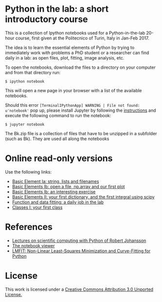 Python in the lab: a short introductory course
==============================================

This is a collection of Ipython notebooks used for a Python-in-the-lab 20-hour course, first given at the Politecnico of Turin, Italy in Jan-Feb 2017.

The idea is to learn the essential elements of Python by trying to immediately work with problems a PhD student or a researcher can find daily in a lab: as open files, plot, fitting, image analysis, etc.

To open the notebooks, download the files to a directory on your computer and from that directory run:

    $ ipython notebook

This will open a new page in your browser with a list of the available notebooks.

Should this error `[TerminalIPythonApp] WARNING | File not found: u'notebook'` pop up, please install Jupyter by following the [instructions](http://jupyter.readthedocs.io/en/latest/install.html) and execute the following command to run the notebook:

    $ jupyter notebook

The Bk.zip file is a collection of files that have to be unzipped in a subfolder (such as Bk). They are used all along the notebooks


Online read-only versions
=========================

Use the following links:

* [Basic Element Ia: string, lists and filenames](http://nbviewer.ipython.org/urls/raw.github.com/gdurin/Python-in-the-lab/master/Py_lectures_01_basicElements_a.ipynb)
* [Basic Elements Ib: open a file, np.array and our first plot](http://nbviewer.ipython.org/urls/raw.github.com/gdurin/Python-in-the-lab/master/Py_lectures_01_basicElements_b.ipynb)
* [Basic Elements Ib: an interesting exercise](http://nbviewer.ipython.org/urls/raw.github.com/gdurin/Python-in-the-lab/master/Py_lectures_01_basicElements_exercise.ipynb)
* [Basic Elements II: your first dictionary, and the first integral using scipy](http://nbviewer.ipython.org/urls/raw.github.com/gdurin/Python-in-the-lab/master/Py_lectures_02_basicElements.ipynb)
* [Function and data fitting: a daily job in the lab](http://nbviewer.ipython.org/urls/raw.github.com/gdurin/Python-in-the-lab/master/Py_lectures_03_Functions_and_data_fitting.ipynb)
* [Classes I: your first class](http://nbviewer.ipython.org/urls/raw.github.com/gdurin/Python-in-the-lab/master/Py_lectures_04_Classes_a.ipynb)

References
==========
* [Lectures on scientific computing with Python of Robert Johansson](https://github.com/jrjohansson/scientific-python-lectures)
* [The notebook viewer](http://nbviewer.jupyter.org/)
* [LMFIT: Non-Linear Least-Squares Minimization and Curve-Fitting for Python](https://lmfit.github.io/lmfit-py/model.html)

License
=======
This work is licensed under a [Creative Commons Attribution 3.0 Unported License.](http://creativecommons.org/licenses/by/3.0/)
